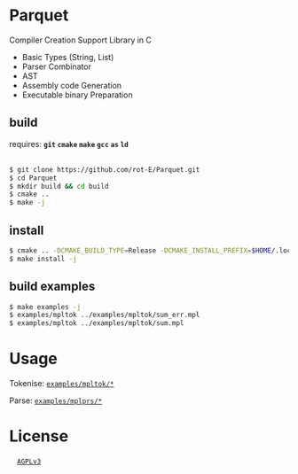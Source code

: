 # Parquet
Compiler Creation Support Library in C
- Basic Types (String, List)
- Parser Combinator
- AST
- Assembly code Generation
- Executable binary Preparation

## build
requires: **`git` `cmake` `make` `gcc` `as` `ld`**
<br><br>

```sh
$ git clone https://github.com/rot-E/Parquet.git
$ cd Parquet
$ mkdir build && cd build
$ cmake ..
$ make -j
```

## install
```sh
$ cmake .. -DCMAKE_BUILD_TYPE=Release -DCMAKE_INSTALL_PREFIX=$HOME/.local
$ make install -j
```

## build examples
```sh
$ make examples -j
$ examples/mpltok ../examples/mpltok/sum_err.mpl
$ examples/mpltok ../examples/mpltok/sum.mpl
```

# Usage
Tokenise: [`examples/mpltok/*`](https://github.com/rot-E/Parquet/tree/main/examples/mpltok)

Parse: [`examples/mplprs/*`](https://github.com/rot-E/Parquet/tree/main/examples/mplprs)

# License
&emsp;[`AGPLv3`](https://www.gnu.org/licenses/agpl-3.0.html)
